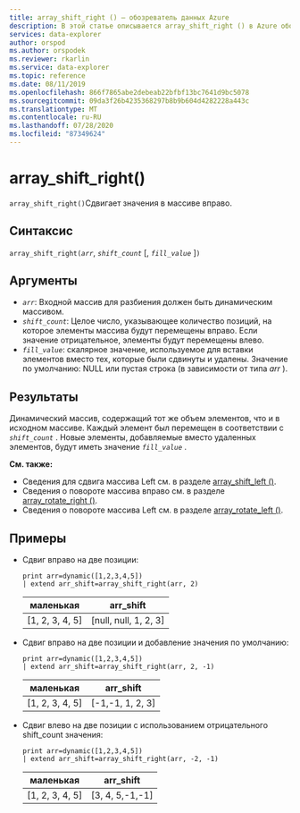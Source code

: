 ```yaml
---
title: array_shift_right () — обозреватель данных Azure
description: В этой статье описывается array_shift_right () в Azure обозреватель данных.
services: data-explorer
author: orspod
ms.author: orspodek
ms.reviewer: rkarlin
ms.service: data-explorer
ms.topic: reference
ms.date: 08/11/2019
ms.openlocfilehash: 866f7865abe2debeab22bfbf13bc7641d9bc5078
ms.sourcegitcommit: 09da3f26b4235368297b8b9b604d4282228a443c
ms.translationtype: MT
ms.contentlocale: ru-RU
ms.lasthandoff: 07/28/2020
ms.locfileid: "87349624"
---
```

# <a name="array_shift_right"></a>array_shift_right()

`array_shift_right()`Сдвигает значения в массиве вправо.

## <a name="syntax"></a>Синтаксис

`array_shift_right(`*`arr`*, *`shift_count`* [, *`fill_value`* ]`)`

## <a name="arguments"></a>Аргументы

* *`arr`*: Входной массив для разбиения должен быть динамическим массивом.
* *`shift_count`*: Целое число, указывающее количество позиций, на которое элементы массива будут перемещены вправо. Если значение отрицательное, элементы будут перемещены влево.
* *`fill_value`*: скалярное значение, используемое для вставки элементов вместо тех, которые были сдвинуты и удалены. Значение по умолчанию: NULL или пустая строка (в зависимости от типа *arr* ).

## <a name="returns"></a>Результаты

Динамический массив, содержащий тот же объем элементов, что и в исходном массиве. Каждый элемент был перемещен в соответствии с *`shift_count`* . Новые элементы, добавляемые вместо удаленных элементов, будут иметь значение *`fill_value`* .

**См. также:**

* Сведения для сдвига массива Left см. в разделе [array_shift_left ()](array_shift_leftfunction.md).
* Сведения о повороте массива вправо см. в разделе [array_rotate_right ()](array_rotate_rightfunction.md).
* Сведения о повороте массива Left см. в разделе [array_rotate_left ()](array_rotate_leftfunction.md).

## <a name="examples"></a>Примеры

* Сдвиг вправо на две позиции:

    <!-- csl: https://help.kusto.windows.net:443/Samples -->
    ```kusto
    print arr=dynamic([1,2,3,4,5]) 
    | extend arr_shift=array_shift_right(arr, 2)
    ```
    
    |маленькая|arr_shift|
    |---|---|
    |[1, 2, 3, 4, 5]|[null, null, 1, 2, 3]|

* Сдвиг вправо на две позиции и добавление значения по умолчанию:

    <!-- csl: https://help.kusto.windows.net:443/Samples -->
    ```kusto
    print arr=dynamic([1,2,3,4,5]) 
    | extend arr_shift=array_shift_right(arr, 2, -1)
    ```
    
    |маленькая|arr_shift|
    |---|---|
    |[1, 2, 3, 4, 5]|[-1,-1, 1, 2, 3]|

* Сдвиг влево на две позиции с использованием отрицательного shift_count значения:

    <!-- csl: https://help.kusto.windows.net:443/Samples -->
    ```kusto
    print arr=dynamic([1,2,3,4,5]) 
    | extend arr_shift=array_shift_right(arr, -2, -1)
    ```
    
    |маленькая|arr_shift|
    |---|---|
    |[1, 2, 3, 4, 5]|[3, 4, 5,-1,-1]|
    